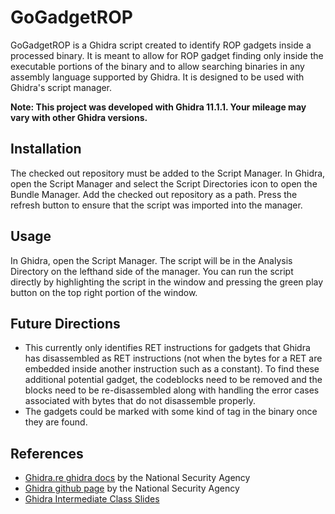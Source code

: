 # GoGadgetROP
GoGadgetROP is a Ghidra script created to identify ROP gadgets inside a processed binary. It is meant to allow for ROP gadget finding only inside the executable portions of the binary and to allow searching binaries in any assembly language supported by Ghidra. It is designed to be used with Ghidra's script manager.

**Note: This project was developed with Ghidra 11.1.1. Your mileage may vary with other Ghidra versions.** 

## Installation
The checked out repository must be added to the Script Manager. In Ghidra, open the Script Manager and select the Script Directories icon to open the Bundle Manager. Add the checked out repository as a path. Press the refresh button to ensure that the script was imported into the manager.

## Usage 
In Ghidra, open the Script Manager. The script will be in the Analysis Directory on the lefthand side of the manager. You can run the script directly by highlighting the script in the window and pressing the green play button on the top right portion of the window.  

## Future Directions
* This currently only identifies RET instructions for gadgets that Ghidra has disassembled as RET instructions (not when the bytes for a RET are embedded inside another instruction such as a constant). To find these additional potential gadget, the codeblocks need to be removed and the blocks need to be re-disassembled along with handling the error cases associated with bytes that do not disassemble properly.
* The gadgets could be marked with some kind of tag in the binary once they are found. 

## References
* [Ghidra.re ghidra docs](https://ghidra.re/ghidra_docs/api/index.html) by the National Security Agency
* [Ghidra github page](https://github.com/NationalSecurityAgency/ghidra) by the National Security Agency
* [Ghidra Intermediate Class Slides](https://static.grumpycoder.net/pixel/docs/GhidraClass/Intermediate/Scripting_withNotes.html#Scripting.html)